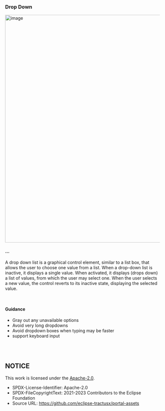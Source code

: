 ### Drop Down

<img width="740" alt="image" src="https://github.com/catenax-ng/tx-portal-assets/assets/94133633/af7bc1c5-9d26-4baf-ad50-612835c0a009">

<br>

#### ...

A drop down list is a graphical control element, similar to a list box, that allows the user to choose one value from a list. When a drop-down list is inactive, it displays a single value. When activated, it displays (drops down) a list of values, from which the user may select one. When the user selects a new value, the control reverts to its inactive state, displaying the selected value.

<br>

#### Guidance

- Gray out any unavailable options
- Avoid very long dropdowns
- Avoid dropdown boxes when typing may be faster
- support keyboard input

<br>
<br>

## NOTICE

This work is licensed under the [Apache-2.0](https://www.apache.org/licenses/LICENSE-2.0).

- SPDX-License-Identifier: Apache-2.0
- SPDX-FileCopyrightText: 2021-2023 Contributors to the Eclipse Foundation
- Source URL: https://github.com/eclipse-tractusx/portal-assets
